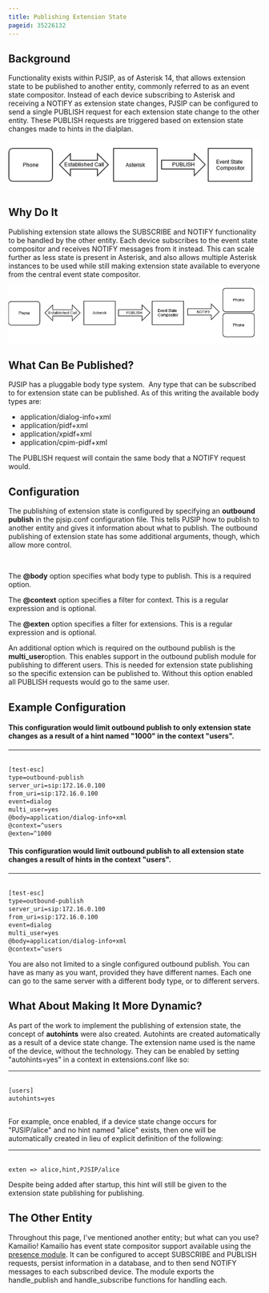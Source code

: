 ```yaml
---
title: Publishing Extension State
pageid: 35226132
---
```


Background
----------

Functionality exists within PJSIP, as of Asterisk 14, that allows extension state to be published to another entity, commonly referred to as an event state compositor. Instead of each device subscribing to Asterisk and receiving a NOTIFY as extension state changes, PJSIP can be configured to send a single PUBLISH request for each extension state change to the other entity. These PUBLISH requests are triggered based on extension state changes made to hints in the dialplan.

![](Publishing.png)

Why Do It
---------

Publishing extension state allows the SUBSCRIBE and NOTIFY functionality to be handled by the other entity. Each device subscribes to the event state compositor and receives NOTIFY messages from it instead. This can scale further as less state is present in Asterisk, and also allows multiple Asterisk instances to be used while still making extension state available to everyone from the central event state compositor.

![](Publishing-Full.png)

What Can Be Published?
----------------------

PJSIP has a pluggable body type system.  Any type that can be subscribed to for extension state can be published. As of this writing the available body types are:

* application/dialog-info+xml
* application/pidf+xml
* application/xpidf+xml
* application/cpim-pidf+xml

The PUBLISH request will contain the same body that a NOTIFY request would.

Configuration
-------------

The publishing of extension state is configured by specifying an **outbound publish** in the pjsip.conf configuration file. This tells PJSIP how to publish to another entity and gives it information about what to publish. The outbound publishing of extension state has some additional arguments, though, which allow more control.

 

The **@body** option specifies what body type to publish. This is a required option.

The **@context** option specifies a filter for context. This is a regular expression and is optional.

The **@exten** option specifies a filter for extensions. This is a regular expression and is optional.

An additional option which is required on the outbound publish is the **multi_user**option. This enables support in the outbound publish module for publishing to different users. This is needed for extension state publishing so the specific extension can be published to. Without this option enabled all PUBLISH requests would go to the same user.

Example Configuration
---------------------

#### This configuration would limit outbound publish to only extension state changes as a result of a hint named "1000" in the context "users".




---

  
  


```

[test-esc]
type=outbound-publish
server_uri=sip:172.16.0.100
from_uri=sip:172.16.0.100
event=dialog
multi_user=yes
@body=application/dialog-info+xml
@context=^users
@exten=^1000

```


#### This configuration would limit outbound publish to all extension state changes a result of hints in the context "users".




---

  
  


```

[test-esc]
type=outbound-publish
server_uri=sip:172.16.0.100
from_uri=sip:172.16.0.100
event=dialog
multi_user=yes
@body=application/dialog-info+xml
@context=^users

```


You are also not limited to a single configured outbound publish. You can have as many as you want, provided they have different names. Each one can go to the same server with a different body type, or to different servers.

What About Making It More Dynamic?
----------------------------------

As part of the work to implement the publishing of extension state, the concept of **autohints** were also created. Autohints are created automatically as a result of a device state change. The extension name used is the name of the device, without the technology. They can be enabled by setting "autohints=yes" in a context in extensions.conf like so:




---

  
  


```

[users]
autohints=yes


```


For example, once enabled, if a device state change occurs for "PJSIP/alice" and no hint named "alice" exists, then one will be automatically created in lieu of explicit definition of the following:




---

  
  


```

exten => alice,hint,PJSIP/alice

```


Despite being added after startup, this hint will still be given to the extension state publishing for publishing.

The Other Entity
----------------

Throughout this page, I've mentioned another entity; but what can you use? Kamailio! Kamailio has event state compositor support available using the [presence module](http://kamailio.org/docs/modules/4.4.x/modules/presence.html). It can be configured to accept SUBSCRIBE and PUBLISH requests, persist information in a database, and to then send NOTIFY messages to each subscribed device. The module exports the handle_publish and handle_subscribe functions for handling each.  



